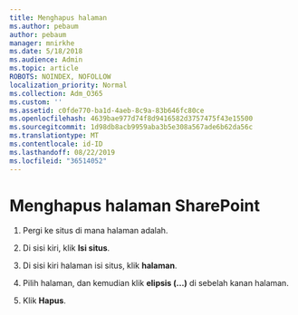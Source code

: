 ```yaml
---
title: Menghapus halaman
ms.author: pebaum
author: pebaum
manager: mnirkhe
ms.date: 5/18/2018
ms.audience: Admin
ms.topic: article
ROBOTS: NOINDEX, NOFOLLOW
localization_priority: Normal
ms.collection: Adm_O365
ms.custom: ''
ms.assetid: c0fde770-ba1d-4aeb-8c9a-83b646fc80ce
ms.openlocfilehash: 4639bae977d74f8d9416582d3757475f43e15500
ms.sourcegitcommit: 1d98db8acb9959aba3b5e308a567ade6b62da56c
ms.translationtype: MT
ms.contentlocale: id-ID
ms.lasthandoff: 08/22/2019
ms.locfileid: "36514052"
---
```

# <a name="delete-a-sharepoint-page"></a>Menghapus halaman SharePoint

1. Pergi ke situs di mana halaman adalah.
    
2. Di sisi kiri, klik **Isi situs**. 
    
3. Di sisi kiri halaman isi situs, klik **halaman**. 
    
4. Pilih halaman, dan kemudian klik **elipsis (...)** di sebelah kanan halaman. 
    
5. Klik **Hapus**. 
    

